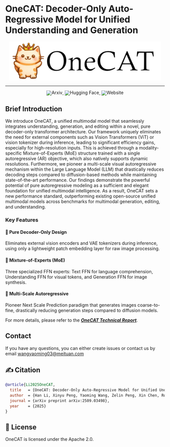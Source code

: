 # OneCAT: Decoder-Only Auto-Regressive Model for Unified Understanding and Generation

<div align="center">
  <img src="assets/banner.png" width="480" alt="onecat" />
</div>
<hr>

<div align="center" style="line-height: 1;">
  <a href="https://arxiv.org/abs/2509.03498" target="_blank" style="margin: 2px;">
    <img alt="Arxiv" src="https://img.shields.io/badge/OneCAT-Paper-red?logo=arxiv&logoColor=red"  fill-opacity="1" style="display: inline-block; vertical-align: middle;"/>
  </a>
  <a href="https://huggingface.co/onecat-ai/OneCAT-3B" target="_blank" style="margin: 2px;">
    <img alt="Hugging Face" src="https://img.shields.io/badge/%F0%9F%A4%97%20OneCAT-Model-yellow" style="display: inline-block; vertical-align: middle;"/>
  </a>
  <a href="https://onecat-ai.github.io/" target="_blank" style="margin: 2px;">
    <img alt="Website" src="https://img.shields.io/badge/OneCAT-Website-0A66C2?logo=safari&logoColor=white" style="display: inline-block; vertical-align: middle;"/>
  </a>
</div>




## Brief Introduction
We introduce OneCAT, a unified multimodal model that seamlessly integrates understanding, generation, and editing within a novel, pure decoder-only transformer architecture. Our framework uniquely eliminates the need for external components such as Vision Transformers (ViT) or vision tokenizer during inference, leading to significant efficiency gains, especially for high-resolution
inputs. This is achieved through a modality-specific Mixture-of-Experts (MoE) structure trained with a single autoregressive (AR) objective, which also natively supports dynamic resolutions. Furthermore, we pioneer a multi-scale visual autoregressive mechanism within the Large Language Model (LLM) that drastically reduces decoding steps compared to diffusion-based methods while maintaining state-of-the-art performance. Our findings demonstrate the powerful potential of pure autoregressive modeling as a sufficient and elegant foundation for unified multimodal intelligence. As a result, OneCAT sets a new performance standard, outperforming existing open-source unified multimodal models across benchmarks for multimodal generation, editing, and understanding.

### Key Features

#### 🌟 Pure Decoder-Only Design

Eliminates external vision encoders and VAE tokenizers during inference, using only a lightweight patch embedding layer for raw image processing.


#### 🌟 Mixture-of-Experts (MoE)

Three specialized FFN experts: Text FFN for language comprehension, Understanding FFN for visual tokens, and Generation FFN for image synthesis.

#### 🌟 Multi-Scale Autoregressive
Pioneer Next Scale Prediction paradigm that generates images coarse-to-fine, drastically reducing generation steps compared to diffusion models.

For more details, please refer to the [***OneCAT Technical Report***](https://arxiv.org/abs/2509.03498).



## Contact
If you have any questions, you can either create issues or contact us by email wangyaoming03@meituan.com


## ✍️ Citation

```bibtex
@article{Li2025OneCAT,
  title   = {OneCAT: Decoder-Only Auto-Regressive Model for Unified Understanding and Generation},
  author  = {Han Li, Xinyu Peng, Yaoming Wang, Zelin Peng, Xin Chen, Rongxiang Weng, Jingang Wang, Xunliang Cai, Wenrui Dai, Hongkai Xiong},
  journal = {arXiv preprint arXiv:2509.03498},
  year    = {2025}
}
```

## 📜 License
OneCAT is licensed under the Apache 2.0.
